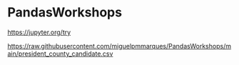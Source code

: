 # PandasWorkshops

https://jupyter.org/try

https://raw.githubusercontent.com/miguelpmmarques/PandasWorkshops/main/president_county_candidate.csv

